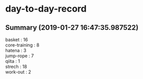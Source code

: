 # day-to-day-record  
## Summary  (2019-01-27 16:47:35.987522)  
basket : 16  
core-training : 8  
hatena : 3  
jump-rope : 7  
qiita : 1  
strech : 18  
work-out : 2  
